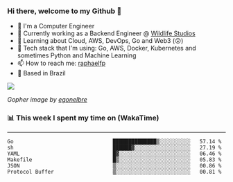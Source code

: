 ### Hi there, welcome to my Github 👋

- 📖 I'm a Computer Engineer
- 🔭 Currently working as a Backend Engineer @ [Wildlife Studios](https://wildlifestudios.com/)
- 🌱 Learning about Cloud, AWS, DevOps, Go and Web3 (😲)
- 🚀 Tech stack that I'm using: Go, AWS, Docker, Kubernetes and sometimes Python and Machine Learning
- 📫 How to reach me: [raphaelfp](https://linkedin.com/in/raphaelfp)
- 🏡 Based in Brazil

![](https://github.com/raphaelfp/gophers/blob/master/.thumb/animation/morning-coffee-3x.gif)

*Gopher image by [egonelbre](https://github.com/egonelbre/)*

### 📊 This week I spent my time on (WakaTime)

---

<!--START_SECTION:waka-->

```text
Go                                ██████████████▒░░░░░░░░░░   57.14 %
sh                                ██████▓░░░░░░░░░░░░░░░░░░   27.19 %
YAML                              █▓░░░░░░░░░░░░░░░░░░░░░░░   06.46 %
Makefile                          █▒░░░░░░░░░░░░░░░░░░░░░░░   05.83 %
JSON                              ▒░░░░░░░░░░░░░░░░░░░░░░░░   00.86 %
Protocol Buffer                   ▒░░░░░░░░░░░░░░░░░░░░░░░░   00.81 %
```

<!--END_SECTION:waka-->
